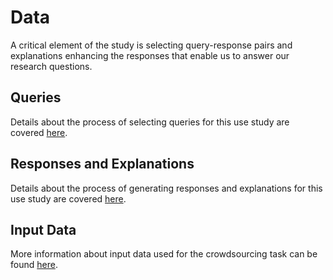 # Data

A critical element of the study is selecting query-response pairs and explanations enhancing the responses that enable us to answer our research questions.

## Queries

Details about the process of selecting queries for this use study are covered [here](queries/README.md).

## Responses and Explanations

Details about the process of generating responses and explanations for this use study are covered [here](responses/README.md).

## Input Data

More information about input data used for the crowdsourcing task can be found [here](input/README.md).